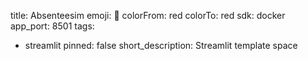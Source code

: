 title: Absenteesim
emoji: 🚀
colorFrom: red
colorTo: red
sdk: docker
app_port: 8501
tags:
  - streamlit
pinned: false
short_description: Streamlit template space
